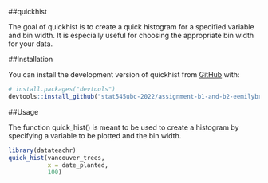 
<!-- README.md is generated from README.Rmd. Please edit that file -->

\##quickhist

<!-- badges: start -->
<!-- badges: end -->

The goal of quickhist is to create a quick histogram for a specified
variable and bin width. It is especially useful for choosing the
appropriate bin width for your data.

\##Installation

You can install the development version of quickhist from
[GitHub](https://github.com/) with:

``` r
# install.packages("devtools")
devtools::install_github("stat545ubc-2022/assignment-b1-and-b2-eemilybrown")
```

\##Usage

The function quick_hist() is meant to be used to create a histogram by
specifying a variable to be plotted and the bin width.

``` r
library(datateachr)
quick_hist(vancouver_trees, 
           x = date_planted, 
           100)
```

  
